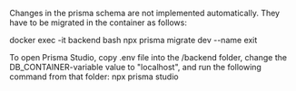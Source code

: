 Changes in the prisma schema are not implemented automatically.
They have to be migrated in the container as follows:

docker exec -it backend bash
npx prisma migrate dev --name <name migration>
exit

To open Prisma Studio, copy .env file into the /backend folder,
change the DB_CONTAINER-variable value to "localhost",
and run the following command from that folder:
npx prisma studio
